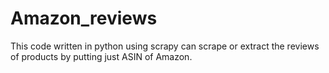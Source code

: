 # Amazon_reviews
This code written in python using scrapy can scrape or extract the reviews of products by putting just ASIN of Amazon. 
